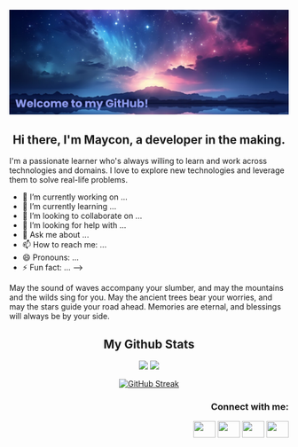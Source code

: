 <p align="center">
 
</p align="center">
<img src="https://github.com/MaysCroft/MaysCroft/blob/main/Images/MaysCroft%20Banner.png" />

<h2 align="center"> Hi there, I'm Maycon, a developer in the making. </h2>

I'm a passionate learner who's always willing to learn and work across technologies and domains. I love to explore new technologies and leverage them to solve real-life problems.
  - 🔭 I’m currently working on ...
  - 🌱 I’m currently learning ...
  - 👯 I’m looking to collaborate on ...
  - 🤔 I’m looking for help with ...
  - 💬 Ask me about ...
  - 📫 How to reach me: ...
  - 😄 Pronouns: ...
  - ⚡ Fun fact: ... -->

May the sound of waves accompany your slumber, and may the mountains and the wilds sing for you.
May the ancient trees bear your worries, and may the stars guide your road ahead.
Memories are eternal, and blessings will always be by your side.

<h2 align="center"> My Github Stats </h2>

<p align = "center">
 <img src="https://github-readme-stats.vercel.app/api?username=MaysCroft&show_icons=true&theme=tokyonight&line_height=27" />
 <img src="https://github-readme-stats.vercel.app/api/top-langs/?username=MaysCroft&hide=html,css,java,shaderlab,kotlin,hlsl&theme=tokyonight" />
</p>

<p align = "center">
 <a href="https://git.io/streak-stats"><img src="https://github-readme-streak-stats.herokuapp.com?user=MaysCroft&theme=tokyonight&exclude_days=Sun%2CSat" alt="GitHub Streak" /></a>
</p> 



<h3 align="right"> Connect with me: </h3>
<p align="right">
<a href="https://www.linkedin.com/in/maycon-moraes-431611306/" target="blank"><img align="center" src="https://github.com/dheereshagrwal/colored-icons/blob/master/public/logos/linkedin/linkedin.svg" alt="" height="30" width="40"/></a>
<a href="https://www.facebook.com/maycon.croft/" target="blank"><img align="center" src="https://raw.githubusercontent.com/dheereshagrwal/colored-icons/1656f82b5b9a31968ab033db39768b4d0ffaf872/public/icons/facebook/facebook.svg" alt="" height="30" width="40" /></a>
<a href="https://www.instagram.com/maycon_croft/" target="blank"><img align="center" src="https://github.com/dheereshagrwal/colored-icons/blob/master/public/logos/instagram/instagram.svg" alt="" height="30" width="40" /></a>
<a href="seu link" target="blank"><img align="center" src="https://github.com/dheereshagrwal/colored-icons/blob/master/public/logos/youtube/youtube.svg" alt="" height="30" width="40" /></a>
</p>

<!--
**MaysCroft/MaysCroft** is a ✨ _special_ ✨ repository because its `README.md` (this file) appears on your GitHub profile.

Here are some ideas to get you started:

- 🔭 I’m currently working on ...
- 🌱 I’m currently learning ...
- 👯 I’m looking to collaborate on ...
- 🤔 I’m looking for help with ...
- 💬 Ask me about ...
- 📫 How to reach me: ...
- 😄 Pronouns: ...
- ⚡ Fun fact: ...
-->
